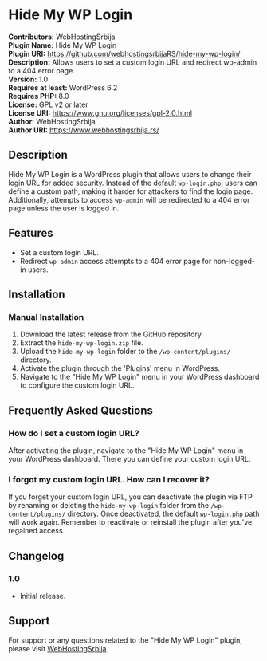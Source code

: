 # Hide My WP Login

**Contributors:** WebHostingSrbija  
**Plugin Name:** Hide My WP Login  
**Plugin URI:** https://github.com/webhostingsrbijaRS/hide-my-wp-login/  
**Description:** Allows users to set a custom login URL and redirect wp-admin to a 404 error page.  
**Version:** 1.0  
**Requires at least:** WordPress 6.2  
**Requires PHP:** 8.0  
**License:** GPL v2 or later  
**License URI:** https://www.gnu.org/licenses/gpl-2.0.html  
**Author:** WebHostingSrbija  
**Author URI:** https://www.webhostingsrbija.rs/  

## Description

Hide My WP Login is a WordPress plugin that allows users to change their login URL for added security. Instead of the default `wp-login.php`, users can define a custom path, making it harder for attackers to find the login page. Additionally, attempts to access `wp-admin` will be redirected to a 404 error page unless the user is logged in.

## Features

- Set a custom login URL.
- Redirect `wp-admin` access attempts to a 404 error page for non-logged-in users.

## Installation

### Manual Installation

1. Download the latest release from the GitHub repository.
2. Extract the `hide-my-wp-login.zip` file.
3. Upload the `hide-my-wp-login` folder to the `/wp-content/plugins/` directory.
4. Activate the plugin through the 'Plugins' menu in WordPress.
5. Navigate to the "Hide My WP Login" menu in your WordPress dashboard to configure the custom login URL.

## Frequently Asked Questions

### How do I set a custom login URL?

After activating the plugin, navigate to the "Hide My WP Login" menu in your WordPress dashboard. There you can define your custom login URL.

### I forgot my custom login URL. How can I recover it?

If you forget your custom login URL, you can deactivate the plugin via FTP by renaming or deleting the `hide-my-wp-login` folder from the `/wp-content/plugins/` directory. Once deactivated, the default `wp-login.php` path will work again. Remember to reactivate or reinstall the plugin after you've regained access.

## Changelog

### 1.0
- Initial release.

## Support

For support or any questions related to the "Hide My WP Login" plugin, please visit [WebHostingSrbija](https://www.webhostingsrbija.rs/).

